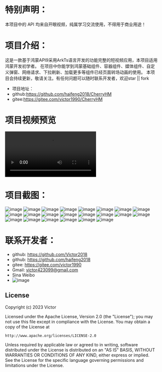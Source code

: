 # 特别声明：
本项目中的 API 均来自开眼视频，纯属学习交流使用，不得用于商业用途！

# 项目介绍：
这是一款基于鸿蒙API9采用ArkTs语言开发的功能完整的短视频应用，本项目适用鸿蒙开发初学者。
在项目中你能学到鸿蒙基础组件、容器组件、媒体组件、自定义弹窗、网络请求、下拉刷新、加载更多等组件已经页面转场动画的使用。
本项目会持续更新，敬请关注。有任何问题可以随时联系开发者，欢迎star || fork
- 项目地址：
 - github:https://github.com/haifeng2018/CherryHM
 - gitee:https://gitee.com/victor1990/CherryHM

# 项目视频预览
![image](https://github.com/haifeng2018/CherryHM/raw/master/SrceenShot/rendering.mp4)

# 项目截图：
![image](https://s2.loli.net/2023/03/28/XmI9AJShr4jCPFH.png)
![image](https://s2.loli.net/2023/03/28/g7VCG6YW29XErxF.png)
![image](https://s2.loli.net/2023/03/28/Am8B3LqMvVb9H6R.png)
![image](https://s2.loli.net/2023/03/28/bQAqz51OvucaPt9.png)
![image](https://s2.loli.net/2023/03/28/KRp9gIye2qQawjm.png)
![image](https://s2.loli.net/2023/03/28/GbaqfCmtEO28KzH.png)
![image](https://s2.loli.net/2023/03/28/l8HcWOs1KxRFBNi.png)
![image](https://s2.loli.net/2023/03/28/eCMlSYZRXJz16tw.png)
![image](https://s2.loli.net/2023/03/28/Vg61vxmPU4QJobk.png)
![image](https://s2.loli.net/2023/03/28/6Tu5o7PUHD9byBr.png)
![image](https://s2.loli.net/2023/03/28/y2boPprj3ISGB4T.png)
![image](https://s2.loli.net/2023/03/28/QtVS6wubhD9ed8B.png)
![image](https://s2.loli.net/2023/03/28/c8KRX6HerBMLtf4.png)
![image](https://s2.loli.net/2023/03/28/AfxkFhvXd8WtSGm.png)
![image](https://s2.loli.net/2023/03/28/TUkMQj9ovJWatuq.png)
![image](https://s2.loli.net/2023/03/15/8O1hxGuX5fWdZeq.png)
![image](https://s2.loli.net/2023/03/15/WyxPSD9UcNtCJfI.png)
![image](https://s2.loli.net/2023/03/15/moNYyHVC8bvBdqj.png)
![image](https://s2.loli.net/2023/03/28/k8xi42jp9FJXOuz.png)
![image](https://s2.loli.net/2023/03/28/3kNJHpeuQEvb7Id.png)
![image](https://s2.loli.net/2023/03/28/qWVwGPbMEaB9u7v.png)
![image](https://s2.loli.net/2023/03/28/jHuRK6rFTgt4Y7D.png)


# 联系开发者：
- github: https://github.com/Victor2018
- github: https://github.com/haifeng2018
- gitee: https://gitee.com/victor1990
- Gmail: victor423099@gmail.com
- Sina Weibo
- ![image](https://s2.loli.net/2023/03/08/OYLFCSr4h2NnIk3.jpg)

## License

Copyright (c) 2023 Victor

Licensed under the Apache License, Version 2.0 (the "License");
you may not use this file except in compliance with the License.
You may obtain a copy of the License at

    http://www.apache.org/licenses/LICENSE-2.0

Unless required by applicable law or agreed to in writing, software
distributed under the License is distributed on an "AS IS" BASIS,
WITHOUT WARRANTIES OR CONDITIONS OF ANY KIND, either express or implied.
See the License for the specific language governing permissions and
limitations under the License.

